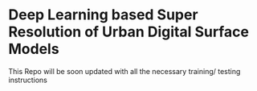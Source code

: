 # Deep Learning based Super Resolution of Urban Digital Surface Models

This Repo will be soon updated with all the necessary training/ testing instructions 
